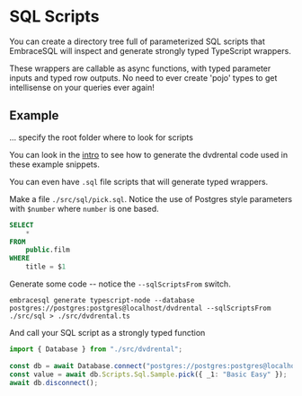 # SQL Scripts

You can create a directory tree full of parameterized SQL scripts that
EmbraceSQL will inspect and generate strongly typed TypeScript wrappers.

These wrappers are callable as async functions, with typed parameter inputs and
typed row outputs. No need to ever create 'pojo' types to get intellisense on
your queries ever again!

## Example

... specify the root folder where to look for scripts

You can look in the [intro](./index.md) to see how to generate the dvdrental code
used in these example snippets.

You can even have `.sql` file scripts that will generate typed wrappers.

Make a file `./src/sql/pick.sql`. Notice the use of Postgres style parameters with `$number`
where `number` is one based.

```sql
SELECT
    *
FROM
    public.film
WHERE
    title = $1
```

Generate some code -- notice the `--sqlScriptsFrom` switch.

```shell
embracesql generate typescript-node --database postgres://postgres:postgres@localhost/dvdrental --sqlScriptsFrom ./src/sql > ./src/dvdrental.ts

```

And call your SQL script as a strongly typed function

```typescript
import { Database } from "./src/dvdrental";
    
const db = await Database.connect("postgres://postgres:postgres@localhost:5432/dvdrental");
const value = await db.Scripts.Sql.Sample.pick({ _1: "Basic Easy" });
await db.disconnect();
```
